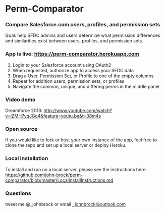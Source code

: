 Perm-Comparator
===============

### Compare Salesforce.com users, profiles, and permission sets  
Goal: help SFDC admins and users determine what permission differences and similarities exist between users, profiles, and permission sets.

### App is live: https://perm-comparator.herokuapp.com
1. Login to your Salesforce account using OAuth2
2. When requested, authorize app to access your SFDC data
3. Drag a User, Permission Set, or Profile to one of the empty columns
4. Repeat for addition users, permission sets, or profiles
5. Navigate the common, unique, and differing perms in the middle panel

### Video demo
Dreamforce 2013: http://www.youtube.com/watch?v=iZMH7yqJGo4&feature=youtu.be&t=38m4s

### Open source
If you would like to fork or host your own instance of the app, feel free to clone the repo and set up a local server or deploy Heroku.

### Local Installation
To install and run on a local server, please see the instructions here:
https://github.com/john-brock/perm-comparator/blob/master/LocalInstallInstructions.md

### Questions
tweet me @_johnbrock or email _johnbrock@outlook.com  
